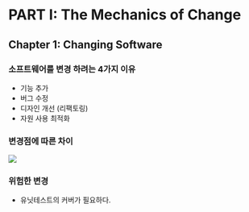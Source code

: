 # PART I: The Mechanics of Change
## Chapter 1: Changing Software
### 소프트웨어를 변경 하려는 4가지 이유
- 기능 추가
- 버그 수정
- 디자인 개선 (리팩토링)
- 자원 사용 최적화
### 변경점에 따른 차이
![](https://user-images.githubusercontent.com/29725145/39415418-2fb58cde-4c7e-11e8-8187-5d4ea083f3e9.png)
### 위험한 변경
- 유닛테스트의 커버가 필요하다.